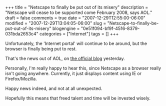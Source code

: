 +++
title = "Netscape to finally be put out of its misery"
description = "Netscape will cease to be supported come February 2008, says AOL."
draft = false
comments = true
date = "2007-12-29T12:55:00-06:00"
modified = "2007-12-29T13:04:05-06:00"
slug = "Netscape-to-finally-be-put-out-of-its-misery"
blogengine = "0e51f094-bf9f-4516-8379-031bda2653c4"
categories = ["Internet"]
tags = []
+++

<p>
Unfortunately, the &#39;Internet portal&#39; will continue to be around, but the browser is finally being put to rest.
</p>
<p>
That&#39;s the news out of AOL, on <a href="http://blog.netscape.com/2007/12/28/end-of-support-for-netscape-web-browsers/" target="_blank">the official blog</a> yesterday.
</p>
<p>
Personally, I&#39;m really happy to hear this, since Netscape as a browser really isn&#39;t going anywhere. Currently, it just displays content using IE or Firefox/Mozilla.
</p>
<p>
Happy news indeed, and not at all unexpected.
</p>
<p>
Hopefully this means that freed talent and time will be invested wisely.
</p>


